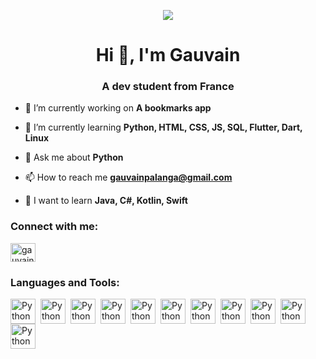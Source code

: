 <p align="center">
  <img src="https://i.imgur.com/JFQxTRs.gif" />
</p>

<h1 align="center">Hi 👋, I'm Gauvain</h1>
<h3 align="center">A dev student from France</h3>

- 🔭 I’m currently working on **A bookmarks app**

- 🌱 I’m currently learning **Python, HTML, CSS, JS, SQL, Flutter, Dart, Linux**

- 💬 Ask me about **Python**

- 📫 How to reach me **gauvainpalanga@gmail.com**

- 🐧 I want to learn **Java, C#, Kotlin, Swift**

<h3 align="left">Connect with me:</h3>
<p align="left">
<a href="https://linkedin.com/in/gauvain-palanga-747693279" target="blank"><img align="center" src="https://raw.githubusercontent.com/rahuldkjain/github-profile-readme-generator/master/src/images/icons/Social/linked-in-alt.svg" alt="gauvain-palanga-747693279" height="30" width="40" /></a>
</p>

<h3 align="left">Languages and Tools:</h3>
<img align="left" alt="Python" width=40 style="padding-right:5px;" src="https://cdn.jsdelivr.net/gh/devicons/devicon/icons/python/python-original.svg" />
<img align="left" alt="Python" width=40 style="padding-right:5px;" src="https://cdn.jsdelivr.net/gh/devicons/devicon/icons/html5/html5-original.svg" />
<img align="left" alt="Python" width=40 style="padding-right:5px;" src="https://cdn.jsdelivr.net/gh/devicons/devicon/icons/css3/css3-original.svg" />
<img align="left" alt="Python" width=40 style="padding-right:5px;" src="https://cdn.jsdelivr.net/gh/devicons/devicon/icons/javascript/javascript-original.svg" />
<img align="left" alt="Python" width=40 style="padding-right:5px;" src="https://cdn.jsdelivr.net/gh/devicons/devicon/icons/mysql/mysql-original.svg" />
<img align="left" alt="Python" width=40 style="padding-right:5px;" src="https://cdn.jsdelivr.net/gh/devicons/devicon/icons/flutter/flutter-original.svg" />
<img align="left" alt="Python" width=40 style="padding-right:5px;" src="https://cdn.jsdelivr.net/gh/devicons/devicon/icons/dart/dart-original.svg" />
<img align="left" alt="Python" width=40 style="padding-right:5px;" src="https://cdn.jsdelivr.net/gh/devicons/devicon/icons/git/git-original.svg" />
<img align="left" alt="Python" width=40 style="padding-right:5px;" src="https://cdn.jsdelivr.net/gh/devicons/devicon/icons/gitlab/gitlab-original.svg" />
<img align="left" alt="Python" width=40 style="padding-right:5px;" src="https://cdn.jsdelivr.net/gh/devicons/devicon/icons/figma/figma-original.svg" />
<img align="left" alt="Python" width=40 style="padding-right:5px;" src="https://cdn.jsdelivr.net/gh/devicons/devicon/icons/blender/blender-original.svg" />





